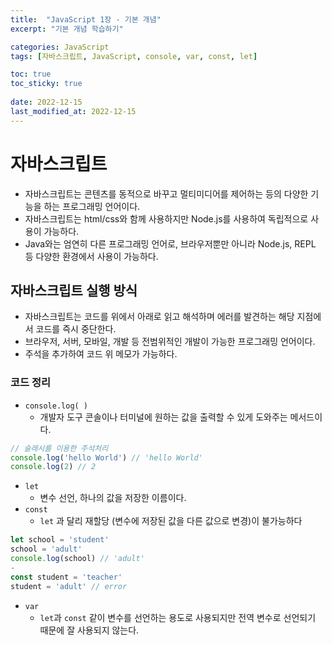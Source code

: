```yaml
---
title:  "JavaScript 1장 - 기본 개념"
excerpt: "기본 개념 학습하기"

categories: JavaScript
tags: [자바스크립트, JavaScript, console, var, const, let]

toc: true
toc_sticky: true
 
date: 2022-12-15
last_modified_at: 2022-12-15
---
```

# 자바스크립트

- 자바스크립트는 콘텐츠를 동적으로 바꾸고 멀티미디어를 제어하는 등의 다양한 기능을 하는 프로그래밍 언어이다.
- 자바스크립트는 html/css와 함께 사용하지만 Node.js를 사용하여 독립적으로 사용이 가능하다.
- Java와는 엄연히 다른 프로그래밍 언어로, 브라우저뿐만 아니라 Node.js, REPL 등 다양한 환경에서 사용이 가능하다.

## 자바스크립트 실행 방식
- 자바스크립트는 코드를 위에서 아래로 읽고 해석하며 에러를 발견하는 해당 지점에서 코드를 즉시 중단한다.
- 브라우저, 서버, 모바일, 개발 등 전범위적인 개발이 가능한 프로그래밍 언어이다.
- 주석을 추가하여 코드 위 메모가 가능하다.

### 코드 정리
- `console.log( )`
    - 개발자 도구 콘솔이나 터미널에 원하는 값을 출력할 수 있게 도와주는 메서드이다.
```js
// 슬래시를 이용한 주석처리
console.log('hello World') // 'hello World'
console.log(2) // 2
```
- `let`
    - 변수 선언, 하나의 값을 저장한 이름이다.
- `const`
    - `let` 과 달리 재할당 (변수에 저장된 값을 다른 값으로 변경)이 불가능하다
```js
let school = 'student'
school = 'adult'
console.log(school) // 'adult'
-
const student = 'teacher'
student = 'adult' // error
```
- `var`
    - `let`과 `const` 같이 변수를 선언하는 용도로 사용되지만 전역 변수로 선언되기 때문에 잘 사용되지 않는다.